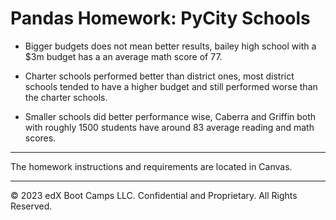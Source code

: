 # Pandas Homework: PyCity Schools
- Bigger budgets does not mean better results, bailey high school with a $3m budget has a an average math score of 77.

- Charter schools performed better than district ones, most district schools tended to have a higher budget and still performed worse than the charter schools.

- Smaller schools did better performance wise, Caberra and Griffin both with roughly 1500 students have around 83 average reading and math scores.


- - - 

The homework instructions and requirements are located in Canvas.

- - -

© 2023 edX Boot Camps LLC. Confidential and Proprietary. All Rights Reserved.
